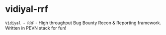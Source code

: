# vidiyal-rrf
`Vidiyal - RRF` - High throughput Bug Bounty Recon &amp; Reporting  framework. Written in PEVN stack for fun!
